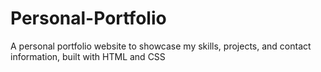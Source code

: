 # Personal-Portfolio
A personal portfolio website to showcase my skills, projects, and contact information, built with HTML and CSS
